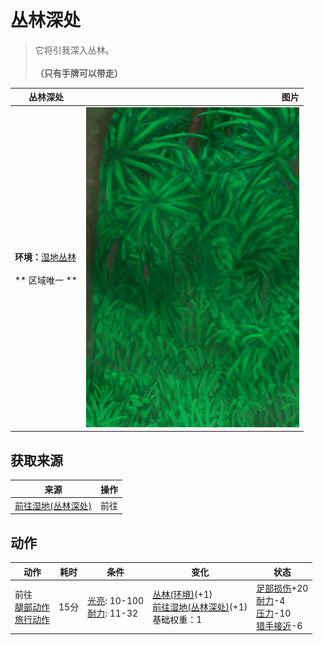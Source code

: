 # 丛林深处  
> 它将引我深入丛林。<br><br><b>（只有手牌可以带走）</b>  
  
  丛林深处  |   图片   
 ----  |  ----:   
 **环境：**[湿地丛林](Wetlands.md)<br><br>** 区域唯一 **  |  ![](Sprite/DeepJungle.png)   
  
## 获取来源  
来源  |  操作  
----  |  ----  
[前往湿地(丛林深处)](Path_DeepJungleToWetlands.md)  |  前往  
## 动作  
动作  |  耗时  |  条件  |  变化  |  状态  
----  |  ----  |  ----  |  ----  |  ----  
前往<br>[腿部动作](LegAction.md)<br>[旅行动作](TravelAction.md)  |  15分  |  [光亮](Light.md): 10-100<br>[耐力](Stamina.md): 11-32  |  [丛林(环境)](Env_DeepJungle.md)(+1)<br>[前往湿地(丛林深处)](Path_DeepJungleToWetlands.md)(+1)<br>基础权重：1<br>  |  [足部损伤](FootDamage.md)+20<br>[耐力](Stamina.md)-4<br>[压力](Stress.md)-10<br>[猎手接近](HuntersProximity.md)-6  
